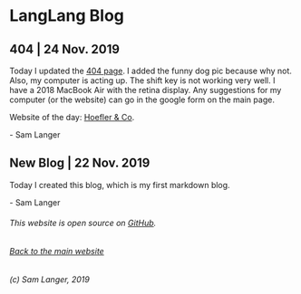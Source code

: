 # LangLang Blog

## 404 | 24 Nov. 2019
Today I updated the [404 page](langlang.tech/langlang.tech/langlang.tech/langlang.tech/langlang.tech/langlang.tech/langlang.tech/langlang.tech/langlang.tech/langlang.tech/langlang.tech/langlang.tech/langlang.tech/langlang.tech/langlang.tech/langlang.tech/langlang.tech/langlang.tech/langlang.tech/langlang.tech/langlang.tech/langlang.tech/langlang.tech/langlang.tech/langlang.tech/langlang.tech/langlang.tech/langlang.tech/langlang.tech/langlang.tech/langlang.tech/langlang.tech/langlang.tech/langlang.tech/langlang.tech/langlang.tech/langlang.tech/langlang.tech/langlang.tech/langlang.tech/langlang.tech/langlang.tech). I added the funny dog pic because why not. Also, my computer is acting up. The shift key is not working very well. I have a 2018 MacBook Air with the retina display. Any suggestions for my computer (or the website) can go in the google form on the main page.

Website of the day: [Hoefler & Co](typography).

\- Sam Langer

## New Blog | 22 Nov. 2019
Today I created this blog, which is my first markdown blog.

\- Sam Langer


###### This website is open source on [GitHub](https://github.com/KazZBodnar/KazZBodnar.github.io).

###### [Back to the main website](/index.html)

###### (c) Sam Langer, 2019
